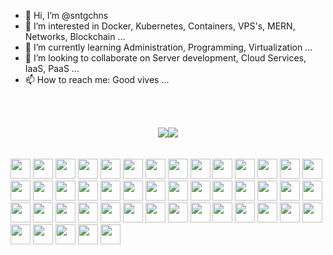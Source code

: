 - 👋 Hi, I’m @sntgchns
- 👀 I’m interested in Docker, Kubernetes, Containers, VPS's, MERN, Networks, Blockchain ...
- 🌱 I’m currently learning Administration, Programming, Virtualization ...
- 💞️ I’m looking to collaborate on Server development, Cloud Services, IaaS, PaaS ...
- 📫 How to reach me: Good vives ...

<br></br>
<div style="display: flex; justify-content: center; align-items:center;">
  <a href="https://sntgchns.github.io/">
    <img src="https://github-readme-stats.vercel.app/api?username=sntgchns&show_icons=true&theme=github_dark&hide=stars" />
  </a>
  <a href="https://sntgchns.github.io/">
    <img src="https://github-readme-stats.vercel.app/api/top-langs/?username=sntgchns&theme=github_dark&langs_count=8&layout=compact" />
  </a>
</div>
<br></br>
<div>
<img height="32" width="32" src="https://cdn.jsdelivr.net/npm/simple-icons@v6/icons/python.svg" />
<img height="32" width="32" src="https://cdn.jsdelivr.net/npm/simple-icons@v6/icons/notepadplusplus.svg" />
<img height="32" width="32" src="https://cdn.jsdelivr.net/npm/simple-icons@v6/icons/react.svg" />
<img height="32" width="32" src="https://cdn.jsdelivr.net/npm/simple-icons@v6/icons/javascript.svg" />
<img height="32" width="32" src="https://cdn.jsdelivr.net/npm/simple-icons@v6/icons/windows.svg" />
<img height="32" width="32" src="https://cdn.jsdelivr.net/npm/simple-icons@v6/icons/ubuntu.svg" />
<img height="32" width="32" src="https://cdn.jsdelivr.net/npm/simple-icons@v6/icons/visualstudiocode.svg" />
<img height="32" width="32" src="https://cdn.jsdelivr.net/npm/simple-icons@v6/icons/html5.svg" />
<img height="32" width="32" src="https://cdn.jsdelivr.net/npm/simple-icons@v6/icons/css3.svg" />
<img height="32" width="32" src="https://cdn.jsdelivr.net/npm/simple-icons@v6/icons/docker.svg" />
<img height="32" width="32" src="https://cdn.jsdelivr.net/npm/simple-icons@v6/icons/apache.svg" />
<img height="32" width="32" src="https://cdn.jsdelivr.net/npm/simple-icons@v6/icons/nginx.svg" />
<img height="32" width="32" src="https://cdn.jsdelivr.net/npm/simple-icons@v6/icons/mysql.svg" />
<img height="32" width="32" src="https://cdn.jsdelivr.net/npm/simple-icons@v6/icons/flask.svg" />
<img height="32" width="32" src="https://cdn.jsdelivr.net/npm/simple-icons@v6/icons/nodedotjs.svg" />
<img height="32" width="32" src="https://cdn.jsdelivr.net/npm/simple-icons@v6/icons/microsoftoffice.svg" />
<img height="32" width="32" src="https://cdn.jsdelivr.net/npm/simple-icons@v6/icons/microsoftedge.svg" />
<img height="32" width="32" src="https://cdn.jsdelivr.net/npm/simple-icons@v6/icons/google.svg" />
<img height="32" width="32" src="https://cdn.jsdelivr.net/npm/simple-icons@v6/icons/adobephotoshop.svg" />
<img height="32" width="32" src="https://cdn.jsdelivr.net/npm/simple-icons@v6/icons/android.svg" />
<img height="32" width="32" src="https://cdn.jsdelivr.net/npm/simple-icons@v6/icons/bitcoin.svg" />
<img height="32" width="32" src="https://cdn.jsdelivr.net/npm/simple-icons@v6/icons/blockchaindotcom.svg" />
<img height="32" width="32" src="https://cdn.jsdelivr.net/npm/simple-icons@v6/icons/ethereum.svg" />
<img height="32" width="32" src="https://cdn.jsdelivr.net/npm/simple-icons@v6/icons/bootstrap.svg" />
<img height="32" width="32" src="https://cdn.jsdelivr.net/npm/simple-icons@v6/icons/codepen.svg" />
<img height="32" width="32" src="https://cdn.jsdelivr.net/npm/simple-icons@v6/icons/fontawesome.svg" />
<img height="32" width="32" src="https://cdn.jsdelivr.net/npm/simple-icons@v6/icons/github.svg" />
<img height="32" width="32" src="https://cdn.jsdelivr.net/npm/simple-icons@v6/icons/godaddy.svg" />
<img height="32" width="32" src="https://cdn.jsdelivr.net/npm/simple-icons@v6/icons/googleanalytics.svg" />
<img height="32" width="32" src="https://cdn.jsdelivr.net/npm/simple-icons@v6/icons/googleads.svg" />
<img height="32" width="32" src="https://cdn.jsdelivr.net/npm/simple-icons@v6/icons/hyperledger.svg" />
<img height="32" width="32" src="https://cdn.jsdelivr.net/npm/simple-icons@v6/icons/intel.svg" />
<img height="32" width="32" src="https://cdn.jsdelivr.net/npm/simple-icons@v6/icons/jquery.svg" />
<img height="32" width="32" src="https://cdn.jsdelivr.net/npm/simple-icons@v6/icons/kubernetes.svg" />
<img height="32" width="32" src="https://cdn.jsdelivr.net/npm/simple-icons@v6/icons/linux.svg" />
<img height="32" width="32" src="https://cdn.jsdelivr.net/npm/simple-icons@v6/icons/openssl.svg" />
<img height="32" width="32" src="https://cdn.jsdelivr.net/npm/simple-icons@v6/icons/mongodb.svg" />
<img height="32" width="32" src="https://cdn.jsdelivr.net/npm/simple-icons@v6/icons/[ICON SLUG].svg" />
<img height="32" width="32" src="https://cdn.jsdelivr.net/npm/simple-icons@v6/icons/[ICON SLUG].svg" />
<img height="32" width="32" src="https://cdn.jsdelivr.net/npm/simple-icons@v6/icons/[ICON SLUG].svg" />
<img height="32" width="32" src="https://cdn.jsdelivr.net/npm/simple-icons@v6/icons/[ICON SLUG].svg" />
<img height="32" width="32" src="https://cdn.jsdelivr.net/npm/simple-icons@v6/icons/[ICON SLUG].svg" />
<img height="32" width="32" src="https://cdn.jsdelivr.net/npm/simple-icons@v6/icons/[ICON SLUG].svg" />
<img height="32" width="32" src="https://cdn.jsdelivr.net/npm/simple-icons@v6/icons/[ICON SLUG].svg" />
<img height="32" width="32" src="https://cdn.jsdelivr.net/npm/simple-icons@v6/icons/[ICON SLUG].svg" />
<img height="32" width="32" src="https://cdn.jsdelivr.net/npm/simple-icons@v6/icons/[ICON SLUG].svg" />
<img height="32" width="32" src="https://cdn.jsdelivr.net/npm/simple-icons@v6/icons/[ICON SLUG].svg" />
</div>

<!---
sntgchns/sntgchns is a ✨ special ✨ repository because its `README.md` (this file) appears on your GitHub profile.
You can click the Preview link to take a look at your changes.
--->
